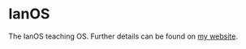 IanOS
=====

The IanOS teaching OS. Further details can be found on [my website](http://www.ijack.org.uk/).

